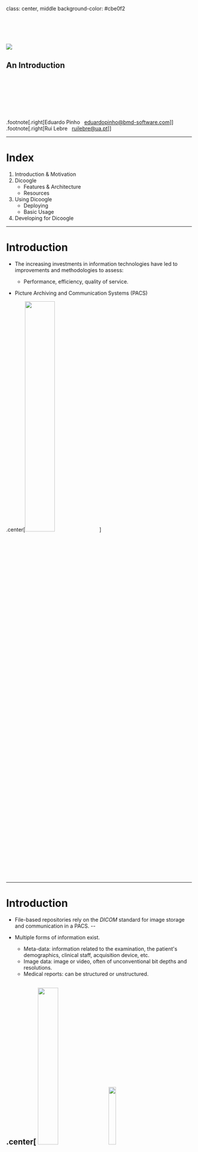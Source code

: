 
class: center, middle
background-color: #cbe0f2

<br><br>

# ![](img/dicoogle-logo.png)

## An Introduction

<br><br><br>
<br><br><br>

 .footnote[.right[Eduardo Pinho &nbsp; <eduardopinho@bmd-software.com>]]
.footnote[.right[Rui Lebre &nbsp; <ruilebre@ua.pt>]]

---

# Index

1. Introduction & Motivation
2. Dicoogle
   - Features & Architecture
   - Resources
3. Using Dicoogle
   - Deploying
   - Basic Usage
4. Developing for Dicoogle

---

# Introduction

- The increasing investments in information technologies have led to improvements and methodologies to assess:
  - Performance, efficiency, quality of service.

- Picture Archiving and Communication Systems (PACS)

.center[<img src="img/pacs.png" width="40%" />]

---

# Introduction

- File-based repositories rely on the _DICOM_ standard for image storage and communication in a PACS.
--

- Multiple forms of information exist.
   - Meta-data: information related to the examination, the patient's demographics, clinical staff, acquisition device, etc.
   - Image data: image or video, often of unconventional bit depths and resolutions.
   - Medical reports: can be structured or unstructured.

.center[
  <img src="img/metadata.png" width="33%" />
&nbsp; &nbsp;
  <img src="img/ct-scan.png" width="20%" />
&nbsp; &nbsp;
  <img src="img/medical-report-icon.png" width="21%" />
]
---

# Introduction

- The requirements of medical imaging systems are ever increasing.
  - Imaging data output becomes larger and more frequent (Big Data).
  - New and enhanced modalities are emerging (whole-slide microscopy, PET/MRI, ...).
- Information retrieval is important
  - Improved radiology workflows, teaching, researching.
  - New ways to search over medical imaging data.
--

- The great majority of installed information system do not allow such kind of analysis (limited indexing capabilities).
- Few systems enable institutions to continuously monitor and measure the efficiency of medical imaging data produced.
- DICOM compliance is insufficient for state-of-the-art retrieval capabilities (free text search, query-by-example, ...).


---

# Motivation

- Secondary use of DICOM meta-data.
- Evaluate and integrate developed tools in multiple case studies.
   - Database technologies (SQL, NoSQL, ...);
   - Image recognition (computer-assisted detection, content-based image retrieval, ...);
- Knowledge extraction.
   - Obtain healthcare quality indicators.
   - Analyses of the workflow and productivity.


---

# .center[![](img/dicoogle-logo.png)]

- Extensible, platform-independent, open-source PACS archive;
- Designed to embrace advanced indexing mechanisms and knowledge extraction from medical imaging information;
- Over 25 million images were indexed in Aveiro, Portugal;
- Has fulfilled a multitude of use cases in research and industry.

--

### The user can:

- Index DICOM files
- Quick DIM navigation
- Navigate over meta-data
- Free text searching
- Perform advanced boolean queries
- Export data to CSV

---

# ![](img/dicoogle-logo.png)

.exhibit-text-left[
- Plugin-based architecture
  - Empower a PACS archive with additional features
  - High-level abstractions from DICOM services and resources
  - Easy to interact with core functionalities
  - _Dicoogle SDK_
- Built-in DICOM QR + Storage
- Web service driven
  - configuration and interaction
- Web user interface
  - single-page webapp
- Open-source (GPL 3.0)
]

<img class="exhibit-right" src="img/architecture.png" width="50%" />

---

# Resources

- **Official Website**: [www.dicoogle.com](http://www.dicoogle.com) 
- **<i class="fa fa-github fa-lg"></i> View on GitHub**: [github.com/bioinformatics-ua/dicoogle](https://github.com/bioinformatics-ua/dicoogle)
- **Learning Pack**: [bioinformatics-ua.github.io/dicoogle-learning-pack](https://bioinformatics-ua.github.io/dicoogle-learning-pack)

Want to try it now? We have a [live demo](http://demo.dicoogle.com) (http://demo.dicoogle.com) !

---

# Getting Started

- Start by [downloading](http://www.dicoogle.com/downloads/) Dicoogle and base plugins.
   
- Requires Java 7 (Java 8 recommended).

--

- Extract the zip file to a new folder (e.g. _"DicoogleDir"_).
- The folder shall contain 6 files and 1 folder:
   - DicoogleClient.bat
   - DicoogleServer.bat
   - DicoogleClient.sh
   - DicoogleServer.sh
   - dicoogle.jar
   - README.md
   - Plugins
- On your terminal, run `DicoogleClient.bat` if you are a Windows user, or `DicoogleClient.sh` if you are Linux/MacOS user
- The [Setup](https://bioinformatics-ua.github.io/dicoogle-learning-pack/docs/setup) page of the Learning Pack will guide you with further detail.

---

# Using Dicoogle

Enter the webapp: <http://localhost:8080>

![The login page of the web app.](img/screenshot_login.png)

.center[
username: `dicoogle` <br> password: `dicoogle`
]

---

# Using Dicoogle

- Grab a DICOM data set.

--

- Force Dicoogle to index the set.

<img src="img/screenshot_index.png" width="80%" style="display:block;margin:auto"></img>

---

# Using Dicoogle

![](img/screenshot_search.png)

---

# Need Help?

#### 1. Is something unclear or missing in the Learning Pack?

[Create an issue](https://github.com/bioinformatics-ua/dicoogle-learning-pack/issues/new) at the learning pack repository.

--

#### 2. Found a bug in Dicoogle?

[File an issue](https://github.com/bioinformatics-ua/dicoogle/issues/new) at the main Dicoogle repository.

--

#### 3. Other issues?

Contact the Maintainers:

- Luís Bastião Silva <bastiao@bmd-software.com> (development leader)
- Eduardo Pinho <eduardopinho@ua.pt>
- Rui Lebre <ruilebre@ua.pt>

--

#### 4. Professional Assistance?

Please contact [BMD Software](https://www.bmd-software.com).

---

class: center, middle
background-color: #cbe0f2

<br><br>

# ![](img/dicoogle-logo.png)

## Developing for Dicoogle

<br><br>

---

# Core Architecture

<img src="img/architecture.png" width="70%"></img>

---

# Plugin-based Development

.col-2[A plugin is:

- An extension to Dicoogle.
- Developed and bundled separately.
- Loaded at Dicoogle runtime.
- A set of components implementing common APIs
]

<img src="img/diagram-plugin-load.png" width="77%"></img>

---

# Dicoogle SDK

 - Defines common APIs (Storage, Query, Index, ...).
 - Provides additional data structures and libraries.
--

 - `PluginSet` contains a set of these plugins.

<img src="img/diagram-plugins.svg" width="76%"></img>

--

Web UI plugins are different ([read more](https://bioinformatics-ua.github.io/dicoogle-learning-pack/docs/webplugins))

---

# Dicoogle Plugin Types

- **Storage**: provide access to persistent file/blob storages.

- **Indexer**: implement data indexing for efficient searching

- **Query**: enable search through indexed content

- **Servlet** (Jetty): web services implemented with servlets.

- **RESTlet**: web services implemented using RESTlet server resources.

--

- **~~Graphical~~**: obsolete

- **Web UI**: Implemented in JavaScript; extend the web user interface.

---

# Creating a Plugin

- Create a `PluginSet` implementation and build a jar.

----

- Grab our sample: [github.com/bioinformatics-ua/dicoogle-plugin-sample](https://github.com/bioinformatics-ua/dicoogle-plugin-sample)
--

- Inspect the project's sources.
  - Where is the plugin set?
  - What APIs do the plugins implement, and which methods?

--
- Build and test them on Dicoogle.
- You can start your own plugins from this one.

---

# Our Developers

.block-division-2-3[
### Maintainers

- Luís Bastião ─ <bastiao@bmd-software.com>
 - Eduardo Pinho ─ <eduardopinho@bmd-software.com>
- Rui Lebre ─ <ruilebre@ua.pt>

### Current Contributors

- Jorge Silva


### R&D Project Managers

- Carlos Costa
- José Luís Oliveira

]

.block-division-3[
### Past Contributors

- Carlos Ferreira
- David Campos
- Eriksson Monteiro
- Frederico Silva
- Frederico Valente
- Leonardo Oliveira
- Luis Ribeiro
- Renato Pinho
- Samuel Campos
- Tiago Godinho
- and many others...

]

--

**<i class="fa fa-github fa-lg"></i> You can be a contributor! [github.com/bioinformatics-ua/dicoogle](https://github.com/bioinformatics-ua/dicoogle)**
